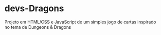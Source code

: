 # devs-Dragons
Projeto em HTML/CSS e JavaScript de um simples jogo de cartas inspirado no tema de Dungeons &amp; Dragons

